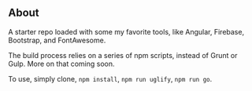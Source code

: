 ## About

A starter repo loaded with some my favorite tools, like Angular, Firebase, Bootstrap, and FontAwesome.

The build process relies on a series of npm scripts, instead of Grunt or Gulp. More on that coming soon.

To use, simply clone, `npm install`, `npm run uglify`, `npm run go`.
